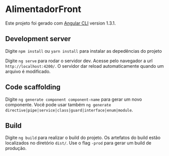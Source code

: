 # AlimentadorFront

Este projeto foi gerado com [Angular CLI](https://github.com/angular/angular-cli) version 1.3.1.

## Development server

Digite `npm install` ou `yarn install` para instalar as depedências do projeto
 

Digite `ng serve` para rodar o servidor dev. Acesse pelo navegador a url `http://localhost:4200/`. 
O servidor dar reload automaticamente quando um arquivo é modificado.

## Code scaffolding

Digite `ng generate component component-name` para gerar um novo componente. Você pode usar também `ng generate directive|pipe|service|class|guard|interface|enum|module`.

## Build

Digite `ng build` para realizar o build do projeto. Os artefatos do build estão localizados no diretório `dist/`. Use  o flag `-prod` para gerar um build de produção.
